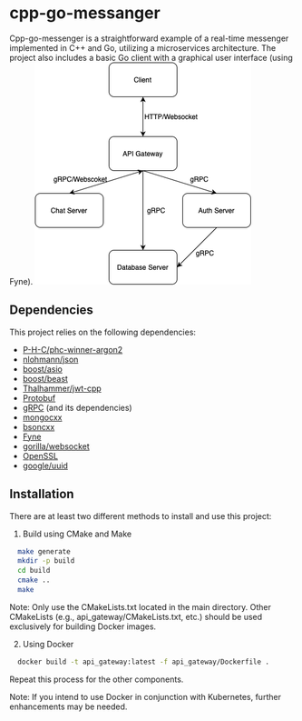 
# cpp-go-messanger

Cpp-go-messenger is a straightforward example of a real-time messenger implemented in C++ and Go,
utilizing a microservices architecture. 
The project also includes a basic Go client with a graphical user interface (using Fyne).
![scheme of microservises](https://github.com/bayonetto666/cpp-go-messanger/blob/main/microservises.png?raw=true)


## Dependencies

This project relies on the following dependencies:
- [P-H-C/phc-winner-argon2](https://github.com/P-H-C/phc-winner-argon2)
- [nlohmann/json](https://github.com/nlohmann/json)
- [boost/asio](https://www.boost.org/doc/libs/1_77_0/doc/html/boost_asio.html)
- [boost/beast](https://www.boost.org/doc/libs/1_77_0/libs/beast/doc/html/index.html)
- [Thalhammer/jwt-cpp](https://github.com/Thalhammer/jwt-cpp)
- [Protobuf](https://developers.google.com/protocol-buffers)
- [gRPC](https://grpc.io/) (and its dependencies)
- [mongocxx](https://mongodb.github.io/mongo-cxx-driver/)
- [bsoncxx](https://mongodb.github.io/mongo-cxx-driver/)
- [Fyne](https://fyne.io/)
- [gorilla/websocket](https://pkg.go.dev/github.com/gorilla/websocket)
- [OpenSSL](https://www.openssl.org/)
- [google/uuid](https://pkg.go.dev/github.com/google/uuid)


## Installation
There are at least two different methods to install and use this project:

1) Build using CMake and Make
```bash
  make generate
  mkdir -p build
  cd build
  cmake ..
  make
```
Note: Only use the CMakeLists.txt located in the main directory. 
Other CMakeLists (e.g., api_gateway/CMakeLists.txt, etc.) should be used exclusively for building Docker images.

2) Using Docker
```bash
  docker build -t api_gateway:latest -f api_gateway/Dockerfile .
```
Repeat this process for the other components.

Note: If you intend to use Docker in conjunction with Kubernetes, further enhancements may be needed.
